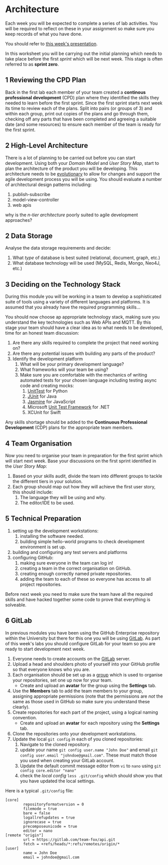 
# Architecture

Each week you will be expected to complete a series of lab activities. You will be required to reflect on these in your assignment so make sure you keep records of what you have done.

You should refer to [this week's presentation](https://drive.google.com/open?id=1GUZTf_4yCVUBWiOS3ACQ8ngkEFak7mZy9lzYwDWePq0).

In this worksheet you will be carrying out the initial planning which needs to take place before the first _sprint_ which will be next week. This stage is often referred to as **sprint zero**.

## 1 Reviewing the CPD Plan

Back in the first lab each member of your team created a **continous professional development** (CPD) plan where they identified the skills they needed to learn before the first sprint. Since the first sprint starts next week its time to review each of the plans. Split into pairs (or groups of 3) and within each group, print out copies of the plans and go through them, checking off any parts that have been completed and agreeing a suitable date (and some resources) to ensure each member of the team is ready for the first sprint.

## 2 High-Level Architecture

There is a lot of planning to be carried out before you can start development. Using both your _Domain Model_ and _User Story Map_, start to plan the architecture of the product you will be developing. This architecture needs to be [evolutionary](https://www.thoughtworks.com/books/building-evolutionary-architectures) to allow for changes and support the agile development process you will be using. You should evaluate a number of architectural design patterns including:

1. publish-subscribe
2. model-view-controller
3. web apis

why is the _n-tier architecture_ poorly suited to agile development approaches?

## 2 Data Storage

Analyse the data storage requirements and decide:

1. What _type_ of database is best suited (relational, document, graph, etc.)
2. What database technology will be used (MySQL, Redis, Mongo, Neo4J, etc.)

## 3 Deciding on the Technology Stack

During this module you will be working in a team to develop a sophisticated suite of tools using a variety of different languages and platforms. It is assumed that you already have the required programming skills...

You should now choose ap appropriate technology stack, making sure you understand the key technologies such as Web APIs and MQTT. By this stage your team should have a clear idea as to what needs to be developed, time for an honest team discussion:

1. Are there any skills required to complete the project that need working on?
2. Are there any potential issues with building any parts of the product?
3. Identify the development platform
    1. What will be your primary development language?
    2. What frameworks will your team be using?
    3. Make sure you are comfortable with the mechanics of writing automated tests for your chosen language including testing async code and creating mocks:
        1. [UnitTest](https://docs.python.org/3/library/unittest.html) for Python
        2. [JUnit](http://junit.org) for Java
        3. [Jasmine](http://jasmine.github.io) for JavaScript
        4. Microsoft [Unit Test Framework](https://msdn.microsoft.com/en-us/library/hh598960.aspx) for .NET
        5. XCUnit for Swift

Any skills shortage should be added to the **Continuous Professional Development** (CDP) plans for the appropriate team members.

## 4 Team Organisation

Now you need to organise your team in preparation for the first sprint which will start next week. Base your discussions on the first sprint identified in the _User Story Map_:

1. Based on your skills audit, divide the team into different groups to tackle the different tiers in your solution.
2. Each group should map out how they will achieve the first user story, this should include:
    1. The language they will be using and why.
    2. The editor/IDE to be used.

## 5 Technical Preparation

1. setting up the development workstations:
    1. installing the software needed.
    2. building simple hello-world programs to check development environment is set up.
2. building and configuring any test servers and platforms
3. configuring GitHub:
    1. making sure everyone in the team can log in!
    2. creating a team in the correct organisation on GitHub.
    3. creating enough correctly named private repositories.
    4. adding the team to each of these so everyone has access to all project repositories.

Before next week you need to make sure the team have all the required skills and have hacked together some code to prove that everything is solveable.  

## 6 GitLab

In previous modules you have been using the GitHub Enterprise repository within the University but there for this one you will be using [GitLab](https://gitlab.com). As part of this week's labs you should configure GitLab for your team so you are ready to start development next week.

1. Everyone needs to create accounts on the [GitLab](https://about.gitlab.com) server.
2. Upload a head and shoulders photo of yourself into your GitHub profile so that everyone knows who you are.
2. Each organisation should be set up as a [group](https://gitlab.com/dashboard/groups) which is used to organise your repositories, set one up now for your team.
    - Create and upload an **avatar** for the group using the **Settings** tab.
3. Use the **Members** tab to add the team members to your group, assigning appropriate permissions (note that the permissions are _not_ the same as those used in GitHub so make sure you understand these clearly).
4. Create repositories for each part of the project, using a logical naming convention.
    - Create and upload an **avatar** for each repository using the **Settings** tab.
5. Clone the repositories onto your development workstations.
6. Update the local `git config` in each of you cloned repositories:
    1. Navigate to the cloned repository.
    2. update your name `git config user.name "John Doe"` and email `git config user.email "johndoe@gmail.com"`. These must match those you used when creating your GitLab account.
    3. Update the default commit message editor from `vi` to `nano` using `git config core.editor "nano"`
    3. check the _local config_ `less .git/config` which should show you that you have updated the local settings.

Here is a typical `.git/config` file:
```
[core]
        repositoryformatversion = 0
        filemode = true
        bare = false
        logallrefupdates = true
        ignorecase = true
        precomposeunicode = true
        editor = nano
[remote "origin"]
        url = https://gitlab.com/team-fox/api.git
        fetch = +refs/heads/*:refs/remotes/origin/*
[user]
        name = John Doe
        email = johndoe@gmail.com
```